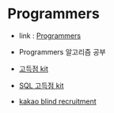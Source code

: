 # Programmers

- link : [Programmers](https://programmers.co.kr)
- Programmers 알고리즘 공부

- [고득점 kit]()
- [SQL 고득점 kit](https://github.com/wjdrhkd456/Programmers/blob/master/SQL_Practice/README.md)
- [kakao blind recruitment]()
